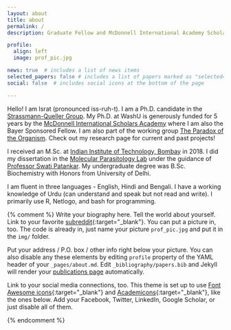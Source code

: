 ```yaml
---
layout: about
title: about
permalink: /
description: Graduate Fellow and McDonnell International Academy Scholar

profile:
  align: left
  image: prof_pic.jpg

news: true  # includes a list of news items
selected_papers: false # includes a list of papers marked as "selected={true}"
social: false  # includes social icons at the bottom of the page

---
```


Hello! I am Israt (pronounced iss-ruh-t). 
I am a Ph.D. candidate in the <a href="https://strassmannandquellerlab.wordpress.com/">Strassmann-Queller Group</a>. My Ph.D. at WashU is generously funded for 5 years by the <a href="https://global.wustl.edu/mcdonnell-academy/">McDonnell International Scholars Academy</a> where I am also the Bayer Sponsored Fellow. I am also part of the working group <a href="http://www.paradoxoftheorganism.com/speakers.html/">The Paradox of the Organism</a>. Check out my research page for current and past projects!

I received an M.Sc. at <a href="http://www.iitb.ac.in/">Indian Institute of Technology, Bombay</a> in 2018. I did my dissertation in the <a href="http://www.bio.iitb.ac.in/~patankar/">Molecular Parasitology Lab</a> under the guidance of <a href="http://www.bio.iitb.ac.in/people/faculty/patankar-s">Professor Swati Patankar</a>. My undergraduate degree was B.Sc. Biochemistry with Honors from University of Delhi.


I am fluent in three languages - English, Hindi and Bengali. I have a working knowledge of Urdu (can understand and speak but not read and write). I primarily use R, Netlogo, and bash for programming.

{% comment %} 
Write your biography here. Tell the world about yourself. Link to your favorite [subreddit](http://reddit.com){:target="\_blank"}. You can put a picture in, too. The code is already in, just name your picture `prof_pic.jpg` and put it in the `img/` folder.

Put your address / P.O. box / other info right below your picture. You can also disable any these elements by editing `profile` property of the YAML header of your `_pages/about.md`. Edit `_bibliography/papers.bib` and Jekyll will render your [publications page](/al-folio/publications/) automatically.

Link to your social media connections, too. This theme is set up to use [Font Awesome icons](http://fortawesome.github.io/Font-Awesome/){:target="\_blank"} and [Academicons](https://jpswalsh.github.io/academicons/){:target="\_blank"}, like the ones below. Add your Facebook, Twitter, LinkedIn, Google Scholar, or just disable all of them.

{% endcomment %}
